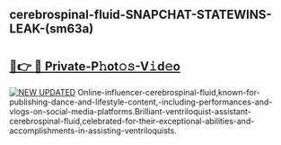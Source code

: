 ## cerebrospinal-fluid-SNAPCHAT-STATEWINS-LEAK-(sm63a)


# <h2><a href="https://mediaupload.pro?-20M">🔗👉 🔴 Private-P𝚑ot𝚘𝚜-V𝚒d𝚎o</a></h2>

[![NEW UPDATED](https://i.imgur.com/0qMVB7G.gif)](https://mediaupload.pro?-20M)
Online-influencer-cerebrospinal-fluid,known-for-publishing-dance-and-lifestyle-content,-including-performances-and-vlogs-on-social-media-platforms.Brilliant-ventriloquist-assistant-cerebrospinal-fluid,celebrated-for-their-exceptional-abilities-and-accomplishments-in-assisting-ventriloquists.  